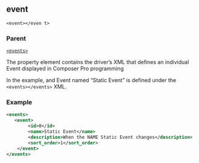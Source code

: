 ## event

`<event></even t>`


### Parent

[`<events>`][1]


The property element contains the driver’s XML that defines an individual Event displayed in Composer Pro programming

In the example, and Event named “Static Event” is defined under the `<events></events>` XML.

### Example

```xml
<events>
   <event>
		<id>0</id>
		<name>Static Event</name>
		<description>When the NAME Static Event changes</description>
		<sort_order>1</sort_order>
	</event>
</events>
```





[1]:	https://verbose-telegram-5004f902.pages.github.io/#actions-xml-actions